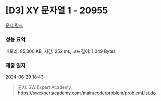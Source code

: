# [D3] XY 문자열 1 - 20955 

[문제 링크](https://swexpertacademy.com/main/code/problem/problemDetail.do?contestProbId=AY_gm8_6NjcDFAVF) 

### 성능 요약

메모리: 85,300 KB, 시간: 252 ms, 코드길이: 1,049 Bytes

### 제출 일자

2024-06-29 18:43



> 출처: SW Expert Academy, https://swexpertacademy.com/main/code/problem/problemList.do